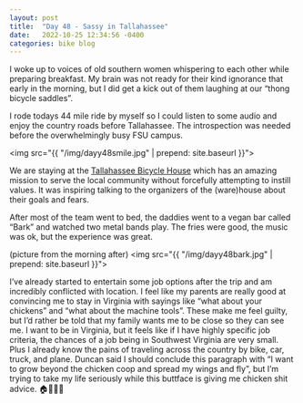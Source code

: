 ```yaml
---
layout: post
title:  "Day 48 - Sassy in Tallahassee"
date:   2022-10-25 12:34:56 -0400
categories: bike blog
---
```

I woke up to voices of old southern women whispering to each other while preparing breakfast. My brain was not ready for their kind ignorance that early in the morning, but I did get a kick out of them laughing at our “thong bicycle saddles”.

I rode todays 44 mile ride by myself so I could listen to some audio and enjoy the country roads before Tallahassee. The introspection was needed before the overwhelmingly busy  FSU campus.

<img src="{{ "/img/dayy48smile.jpg" | prepend: site.baseurl }}">

We are staying at the [Tallahassee Bicycle House](http://bicyclehouse.org/) which has an amazing mission to serve the local community without forcefully attempting to instill values. It was inspiring talking to the organizers of the (ware)house about their goals and fears.

After most of the team went to bed, the daddies went to a vegan bar called “Bark” and watched two metal bands play. The fries were good, the music was ok, but the experience was great.

(picture from the morning after)
<img src="{{ "/img/dayy48bark.jpg" | prepend: site.baseurl }}">

I’ve already started to entertain some job options after the trip and am incredibly conflicted with location. I feel like my parents are really good at convincing me to stay in Virginia with sayings like “what about your chickens” and “what about the machine tools”. These make me feel guilty, but I’d rather be told that my family wants me to be close so they can see me. I want to be in Virginia, but it feels like if I have highly specific job criteria, the chances of a job being in Southwest Virginia are very small. Plus I already know the pains of traveling across the country by bike, car, truck, and plane. Duncan said I should conclude this paragraph with “I want to grow beyond the chicken coop and spread my wings and fly”, but I’m trying to take my life seriously while this buttface is giving me chicken shit advice. 🏠🐓💩😂

